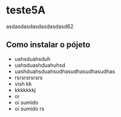 # teste5A

asdasdasdasdasdasdasd62

## Como instalar o pójeto

- uahsduahsduh
- uahsduashduahuhsd
- uashduahsduahsudhasudhasudhasudhas
- rsrsrsrsrsrs
- vish kk
- kkkkkkkj
- oi
- oi sumido
- oi sumido rs
